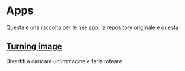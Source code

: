 # Apps
Questa è una raccolta per le mie app, la repository originale è [questa](https://github.com/Imperatore1003/apps/)

## [Turning image](https://apps.ivanbeltrame.com/turn/)
Divertiti a caricare un'immagine e farla roteare